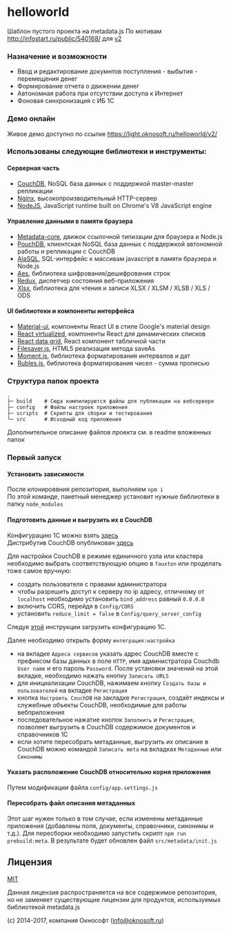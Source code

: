 # helloworld
Шаблон пустого проекта на metadata.js
По мотивам http://infostart.ru/public/540168/ для [v2](https://github.com/oknosoft/metadata.js/tree/develop/packages)

### Назначение и возможности
- Ввод и редактирование докумнтов поступления - выбытия - перемещения денег
- Формирование отчета о движении денег
- Автономная работа при отсутствии доступа к Интернет
- Фоновая синхронизация с ИБ 1С

### Демо онлайн
Живое демо доступно по ссылке https://light.oknosoft.ru/helloworld/v2/

### Использованы следующие библиотеки и инструменты:
#### Серверная часть
- [CouchDB](http://couchdb.apache.org/), NoSQL база данных с поддержкой master-master репликации
- [Nginx](http://nginx.org/ru/), высокопроизводительный HTTP-сервер
- [NodeJS](https://nodejs.org/en/), JavaScript runtime built on Chrome's V8 JavaScript engine

#### Управление данными в памяти браузера
- [Metadata-core](https://github.com/oknosoft/metadata.js/tree/develop/packages/metadata-core), движок ссылочной типизации для браузера и Node.js
- [PouchDB](https://pouchdb.com/), клиентская NoSQL база данных с поддержкой автономной работы и репликации с CouchDB
- [AlaSQL](https://github.com/agershun/alasql), SQL-интерфейс к массивам javascript в памяти браузера и Node.js
- [Aes](http://www.movable-type.co.uk/scripts/aes.html), библиотека шифрования/дешифрования строк
- [Redux](https://github.com/reactjs/redux), диспетчер состояния веб-приложения
- [Xlsx](https://github.com/SheetJS/js-xlsx), библиотека для чтения и записи XLSX / XLSM / XLSB / XLS / ODS

#### UI библиотеки и компоненты интерфейса
- [Material-ui](http://www.material-ui.com/), компоненты React UI в стиле Google's material design
- [React virtualized](https://github.com/bvaughn/react-virtualized), компоненты React для динамических списков
- [React data grid](https://github.com/adazzle/react-data-grid), React компонент табличной части
- [Filesaver.js](https://github.com/eligrey/FileSaver.js), HTML5 реализация метода saveAs
- [Moment.js](http://momentjs.com/), библиотека форматирования интервалов и дат
- [Rubles.js](http://meritt.github.io/rubles/), библиотека форматирования чисел - сумма прописью

### Структура папок проекта
```
.
├─ build    # Сюда компилируются файлы для публикации на вебсервере
├─ config   # Файлы настроек приложения
├─ scripts  # Скрипты для сборки и тестирования
└─ src      # Исходный код приложения
```
Дополнительное описание файлов проекта см. в readme вложенных папок

### Первый запуск

#### Установить зависимости
После клонироввния репозитория, выполняем `npm i`  
По этой команде, пакетный менеджер установит нужные библиотеки в папку `node_modules`

#### Подготовить данные и выгрузить их в CouchDB
Конфигурацию 1С можно взять [здесь](https://github.com/oknosoft/metadata.js/tree/master/integration_1c)  
Дистрибутив CouchDB опубликован [здесь](http://couchdb.apache.org/#download)

Для настройки CouchDB в режиме единичного узла или кластера необходимо выбрать соответствующую опцию в `fauxton` или проделать тоже самое вручную:
- создать пользователя с правами администратора
- чтобы разрешить доступ к серверу по ip адресу, отличному от `localhost` необходимо установить `bind_address` равный `0.0.0.0`
- включить CORS, перейдя в `Config/CORS`
- установить `reduce_limit = false` в `Config/query_server_config`

Следуя [этой](https://github.com/oknosoft/metadata.js/tree/master/integration_1c) инструкции загрузить конфигурацию 1С.

Далее необходимо открыть форму `интеграция:настройка`
- на вкладке `Адреса сервисов` указать адрес CouchDB вместе с префиксом базы данных в поле `HTTP`, имя администратора Couchdb `User name` и его пароль `Password`. После установки значений на этой вкладке, необходимо нажать кнопку `Записать URLS`
- для инициализации CouchDB, нажимаем кнопку `Создать базы и пользователей` на вкладке `Регистрация`
- кнопка `Настроить CouchDB` на закладке `Регистрация`, создаёт индексы и служебные объекты CouchDB, необходимые для работы вебприложения
- последовательное нажатие кнопок `Заполнить` и `Регистрация`, позволяет выгрузить в CouchDB содержимое документов и справочников 1С
- если хотите пересобрать метаданные, выгрузить их описание в CouchDB можно командой `Записать meta` на вкладках `Метаданные` или `Синонимы`

#### Указать расположение CouchDB относительно корня приложения
Путем модификации файла `config/app.settings.js`

#### Пересобрать файл описания метаданных
Этот шаг нужен только в том случае, если изменены метаданные приложения (добавлены поля, документы, справочники, синонимы и т.д.). Для пересборки необходимо запустить скрипт `npm run prebuild:meta`. В результате будет обновлен файл `src/metadata/init.js`


## Лицензия
[MIT](LICENSE)

Данная лицензия распространяется на все содержимое репозитория, но не заменяет существующие лицензии для продуктов, используемых библиотекой metadata.js

(c) 2014-2017, компания Окнософт (info@oknosoft.ru)
